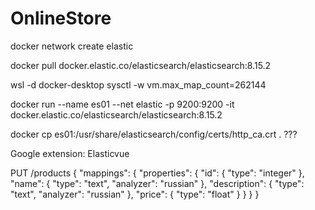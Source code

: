 # OnlineStore

docker network create elastic

docker pull docker.elastic.co/elasticsearch/elasticsearch:8.15.2

wsl -d docker-desktop
	 sysctl -w vm.max_map_count=262144

docker run --name es01 --net elastic -p 9200:9200 -it docker.elastic.co/elasticsearch/elasticsearch:8.15.2

docker cp es01:/usr/share/elasticsearch/config/certs/http_ca.crt .   ???

Google extension: Elasticvue


PUT /products
{
  "mappings": {
    "properties": {
      "id": { "type": "integer" },
      "name": { "type": "text", "analyzer": "russian" },
      "description": { "type": "text", "analyzer": "russian" },
      "price": { "type": "float" }
    }
  }
}